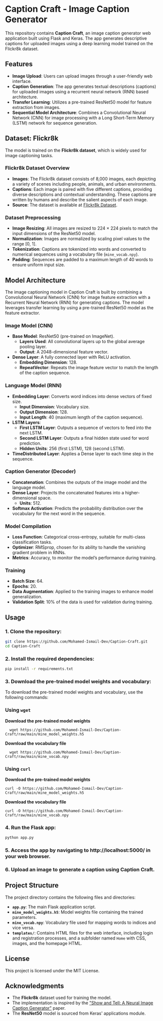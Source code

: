 # Caption Craft - Image Caption Generator

This repository contains **Caption Craft**, an image caption generator web application built using Flask and Keras. The app generates descriptive captions for uploaded images using a deep learning model trained on the Flickr8k dataset.

## Features

- **Image Upload**: Users can upload images through a user-friendly web interface.
- **Caption Generation**: The app generates textual descriptions (captions) for uploaded images using a recurrent neural network (RNN) based architecture.
- **Transfer Learning**: Utilizes a pre-trained ResNet50 model for feature extraction from images.
- **Sequential Model Architecture**: Combines a Convolutional Neural Network (CNN) for image processing with a Long Short-Term Memory (LSTM) network for sequence generation.

## Dataset: Flickr8k

The model is trained on the **Flickr8k dataset**, which is widely used for image captioning tasks.

### Flickr8k Dataset Overview

- **Images**: The Flickr8k dataset consists of 8,000 images, each depicting a variety of scenes including people, animals, and urban environments.
- **Captions**: Each image is paired with five different captions, providing diverse descriptions and contextual understanding. These captions are written by humans and describe the salient aspects of each image.
- **Source**: The dataset is available at [Flickr8k Dataset](https://www.kaggle.com/datasets/adityajn105/flickr8k).

### Dataset Preprocessing

- **Image Resizing**: All images are resized to 224 × 224 pixels to match the input dimensions of the ResNet50 model.
- **Normalization**: Images are normalized by scaling pixel values to the range [0, 1].
- **Tokenization**: Captions are tokenized into words and converted to numerical sequences using a vocabulary file (`mine_vocab.npy`).
- **Padding**: Sequences are padded to a maximum length of 40 words to ensure uniform input size.

## Model Architecture

The image captioning model in Caption Craft is built by combining a Convolutional Neural Network (CNN) for image feature extraction with a Recurrent Neural Network (RNN) for generating captions. The model leverages transfer learning by using a pre-trained ResNet50 model as the feature extractor.

### Image Model (CNN)

- **Base Model**: ResNet50 (pre-trained on ImageNet).
  - **Layers Used**: All convolutional layers up to the global average pooling layer.
  - **Output**: A 2048-dimensional feature vector.
- **Dense Layer**: A fully connected layer with ReLU activation.
  - **Embedding Dimension**: 128.
  - **RepeatVector**: Repeats the image feature vector to match the length of the caption sequence.

### Language Model (RNN)

- **Embedding Layer**: Converts word indices into dense vectors of fixed size.
  - **Input Dimension**: Vocabulary size.
  - **Output Dimension**: 128.
  - **Input Length**: 40 (maximum length of the caption sequence).
- **LSTM Layers**:
  - **First LSTM Layer**: Outputs a sequence of vectors to feed into the next LSTM.
  - **Second LSTM Layer**: Outputs a final hidden state used for word prediction.
  - **Hidden Units**: 256 (first LSTM), 128 (second LSTM).
- **TimeDistributed Layer**: Applies a Dense layer to each time step in the sequence.

### Caption Generator (Decoder)

- **Concatenation**: Combines the outputs of the image model and the language model.
- **Dense Layer**: Projects the concatenated features into a higher-dimensional space.
  - **Units**: 512.
- **Softmax Activation**: Predicts the probability distribution over the vocabulary for the next word in the sequence.

### Model Compilation

- **Loss Function**: Categorical cross-entropy, suitable for multi-class classification tasks.
- **Optimizer**: RMSprop, chosen for its ability to handle the vanishing gradient problem in RNNs.
- **Metrics**: Accuracy, to monitor the model’s performance during training.

### Training

- **Batch Size**: 64.
- **Epochs**: 20.
- **Data Augmentation**: Applied to the training images to enhance model generalization.
- **Validation Split**: 10% of the data is used for validation during training.

## Usage

### 1. Clone the repository:

   ```bash
   git clone https://github.com/Mohamed-Ismail-Dev/Caption-Craft.git
   cd Caption-Craft
   ```
### 2. Install the required dependencies:

   ```bash
   pip install -r requirements.txt
   ```

### 3. Download the pre-trained model weights and vocabulary:

  To download the pre-trained model weights and vocabulary, use the following commands:

   ### Using `wget`
    
   **Download the pre-trained model weights**
      
      wget https://github.com/Mohamed-Ismail-Dev/Caption-Craft/raw/main/mine_model_weights.h5
    
   **Download the vocabulary file**
    
      wget https://github.com/Mohamed-Ismail-Dev/Caption-Craft/raw/main/mine_vocab.npy

   ### Using `curl`
    
   **Download the pre-trained model weights**
    
    curl -O https://github.com/Mohamed-Ismail-Dev/Caption-Craft/raw/main/mine_model_weights.h5
    
   **Download the vocabulary file**
   
    curl -O https://github.com/Mohamed-Ismail-Dev/Caption-Craft/raw/main/mine_vocab.npy

### 4. Run the Flask app:

   ```bash
   python app.py
   ```

### 5. Access the app by navigating to http://localhost:5000/ in your web browser.
   
### 6. Upload an image to generate a caption using Caption Craft.

## Project Structure

The project directory contains the following files and directories:

- **`app.py`**: The main Flask application script.
- **`mine_model_weights.h5`**: Model weights file containing the trained parameters.
- **`mine_vocab.npy`**: Vocabulary file used for mapping words to indices and vice versa.
- **`templates/`**: Contains HTML files for the web interface, including login and registration processes, and a subfolder named `Home` with CSS, images, and the homepage HTML.


## License

This project is licensed under the MIT License.

## Acknowledgments

- The **Flickr8k** dataset used for training the model.
- The implementation is inspired by the ["Show and Tell: A Neural Image Caption Generator"](https://arxiv.org/abs/1411.4555) paper.
- The **ResNet50** model is sourced from Keras' applications module.


